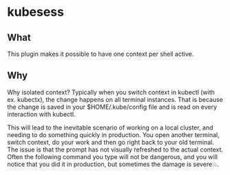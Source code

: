 # kubesess

## What
This plugin makes it possible to have one context per shell active.
## Why
Why isolated context?
Typically when you switch context in kubectl (with ex. kubectx), the change happens on all terminal instances. That is because the change is saved in your $HOME/.kube/config file and is read on every interaction with kubectl.

This will lead to the inevitable scenario of working on a local cluster, and needing to do something quickly in production. You open another terminal, switch context, do your work and then go right back to your old terminal. The issue is that the prompt has not visually refreshed to the actual context. Often the following command you type will not be dangerous, and you will notice that you did it in production, but sometimes the damage is severe💥.
